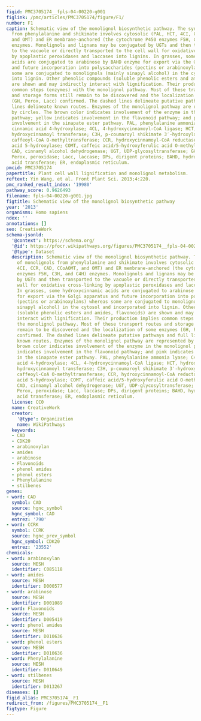 ```yaml
---
figid: PMC3705174__fpls-04-00220-g001
figlink: /pmc/articles/PMC3705174/figure/F1/
number: F1
caption: Schematic view of the monolignol biosynthetic pathway. The synthesis of monolignols
  from phenylalanine and shikimate involves cytosolic (PAL, HCT, 4CI, CCR, CAD, CCoAOMT,
  and OMT) and ER membrane-anchored (the cytochrome P450 enzymes F5H, C3H, and C4H)
  enzymes. Monolignols and lignans may be conjugated by UGTs and then transported
  to the vacuole or directly transported to the cell wall for oxidative cross-linking
  by apoplastic peroxidases and laccases into lignins. In grasses, some hydroxycinnamic
  acids are conjugated to arabinose by BAHD enzyme for export via the Golgi apparatus
  and future incorporation into polysaccharides (pectins or arabinoxylans) whereas
  some are conjugated to monolignols (mainly sinapyl alcohol) in the cytosol and incorporated
  into lignin. Other phenolic compounds (soluble phenolic esters and amides, flavonoids)
  are shown and may indirectly interact with lignification. Their production implies
  common steps (enzymes) with the monolignol pathway. Most of these transport routes
  and storage forms still remain to be discovered and the localization of some enzymes
  (GH, Perox, Lacc) confirmed. The dashed lines delineate putative pathways and full
  lines delineate known routes. Enzymes of the monolignol pathway are represented
  by circles. The brown color indicates involvement of the enzyme in the monolignol
  pathway; yellow indicates involvement in the flavonoid pathway; and pink indicates
  involvement in the sinapate ester pathway. PAL, phenylalanine ammonia lyase; C4H,
  cinnamic acid 4-hydroxylase; 4CL, 4-hydroxycinnamoyl-CoA ligase; HCT, hydroxycinnamoyl-CoA:shikimate
  hydroxycinnamoyl transferase; C3H, p-coumaroyl shikimate 3′-hydroxylase; CCoAOMT,
  caffeoyl-CoA O-methyltransferase; CCR, hydroxycinnamoyl-CoA reductase; F5H, ferulic
  acid 5-hydroxylase; COMT, caffeic acid/5-hydroxyferulic acid O-methyltransferase;
  CAD, cinnamyl alcohol dehydrogenase; UGT, UDP-glycosyltransferase; GH, beta-glucosidase;
  Perox, peroxidase; Lacc, laccase; DPs, dirigent proteins; BAHD, hydroxycinnamic
  acid transferase; ER, endoplasmic reticulum.
pmcid: PMC3705174
papertitle: Plant cell wall lignification and monolignol metabolism.
reftext: Yin Wang, et al. Front Plant Sci. 2013;4:220.
pmc_ranked_result_index: '19980'
pathway_score: 0.9626493
filename: fpls-04-00220-g001.jpg
figtitle: Schematic view of the monolignol biosynthetic pathway
year: '2013'
organisms: Homo sapiens
ndex: ''
annotations: []
seo: CreativeWork
schema-jsonld:
  '@context': https://schema.org/
  '@id': https://pfocr.wikipathways.org/figures/PMC3705174__fpls-04-00220-g001.html
  '@type': Dataset
  description: Schematic view of the monolignol biosynthetic pathway. The synthesis
    of monolignols from phenylalanine and shikimate involves cytosolic (PAL, HCT,
    4CI, CCR, CAD, CCoAOMT, and OMT) and ER membrane-anchored (the cytochrome P450
    enzymes F5H, C3H, and C4H) enzymes. Monolignols and lignans may be conjugated
    by UGTs and then transported to the vacuole or directly transported to the cell
    wall for oxidative cross-linking by apoplastic peroxidases and laccases into lignins.
    In grasses, some hydroxycinnamic acids are conjugated to arabinose by BAHD enzyme
    for export via the Golgi apparatus and future incorporation into polysaccharides
    (pectins or arabinoxylans) whereas some are conjugated to monolignols (mainly
    sinapyl alcohol) in the cytosol and incorporated into lignin. Other phenolic compounds
    (soluble phenolic esters and amides, flavonoids) are shown and may indirectly
    interact with lignification. Their production implies common steps (enzymes) with
    the monolignol pathway. Most of these transport routes and storage forms still
    remain to be discovered and the localization of some enzymes (GH, Perox, Lacc)
    confirmed. The dashed lines delineate putative pathways and full lines delineate
    known routes. Enzymes of the monolignol pathway are represented by circles. The
    brown color indicates involvement of the enzyme in the monolignol pathway; yellow
    indicates involvement in the flavonoid pathway; and pink indicates involvement
    in the sinapate ester pathway. PAL, phenylalanine ammonia lyase; C4H, cinnamic
    acid 4-hydroxylase; 4CL, 4-hydroxycinnamoyl-CoA ligase; HCT, hydroxycinnamoyl-CoA:shikimate
    hydroxycinnamoyl transferase; C3H, p-coumaroyl shikimate 3′-hydroxylase; CCoAOMT,
    caffeoyl-CoA O-methyltransferase; CCR, hydroxycinnamoyl-CoA reductase; F5H, ferulic
    acid 5-hydroxylase; COMT, caffeic acid/5-hydroxyferulic acid O-methyltransferase;
    CAD, cinnamyl alcohol dehydrogenase; UGT, UDP-glycosyltransferase; GH, beta-glucosidase;
    Perox, peroxidase; Lacc, laccase; DPs, dirigent proteins; BAHD, hydroxycinnamic
    acid transferase; ER, endoplasmic reticulum.
  license: CC0
  name: CreativeWork
  creator:
    '@type': Organization
    name: WikiPathways
  keywords:
  - CAD
  - CDK20
  - arabinoxylan
  - amides
  - arabinose
  - Flavonoids
  - phenol amides
  - phenol esters
  - Phenylalanine
  - stilbenes
genes:
- word: CAD
  symbol: CAD
  source: hgnc_symbol
  hgnc_symbol: CAD
  entrez: '790'
- word: CCRK
  symbol: CCRK
  source: hgnc_prev_symbol
  hgnc_symbol: CDK20
  entrez: '23552'
chemicals:
- word: arabinoxylan
  source: MESH
  identifier: C085118
- word: amides
  source: MESH
  identifier: D000577
- word: arabinose
  source: MESH
  identifier: D001089
- word: Flavonoids
  source: MESH
  identifier: D005419
- word: phenol amides
  source: MESH
  identifier: D010636
- word: phenol esters
  source: MESH
  identifier: D010636
- word: Phenylalanine
  source: MESH
  identifier: D010649
- word: stilbenes
  source: MESH
  identifier: D013267
diseases: []
figid_alias: PMC3705174__F1
redirect_from: /figures/PMC3705174__F1
figtype: Figure
---
```

